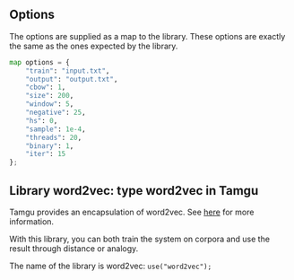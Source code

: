 ## Options

The options are supplied as a map to the library. These options are exactly the same as the ones expected by the library.

```python
map options = {
    "train": "input.txt",
    "output": "output.txt",
    "cbow": 1,
    "size": 200,
    "window": 5,
    "negative": 25,
    "hs": 0,
    "sample": 1e-4,
    "threads": 20,
    "binary": 1,
    "iter": 15
};
```

## Library word2vec: type word2vec in Tamgu

Tamgu provides an encapsulation of word2vec. See [here](https://code.google.com/p/word2vec/) for more information.

With this library, you can both train the system on corpora and use the result through distance or analogy.

The name of the library is word2vec: `use("word2vec");`